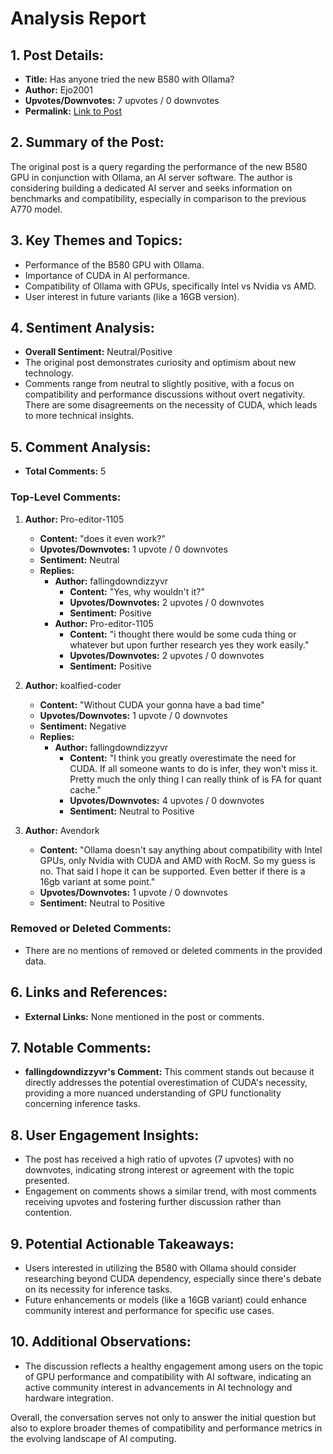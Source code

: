 # Analysis Report

## 1. Post Details:
- **Title:** Has anyone tried the new B580 with Ollama?
- **Author:** Ejo2001
- **Upvotes/Downvotes:** 7 upvotes / 0 downvotes
- **Permalink:** [Link to Post](https://www.reddit.com/r/LocalLLaMA/comments/1hgsodl/has_anyone_tried_the_new_b580_with_ollama/)

## 2. Summary of the Post:
The original post is a query regarding the performance of the new B580 GPU in conjunction with Ollama, an AI server software. The author is considering building a dedicated AI server and seeks information on benchmarks and compatibility, especially in comparison to the previous A770 model.

## 3. Key Themes and Topics:
- Performance of the B580 GPU with Ollama.
- Importance of CUDA in AI performance.
- Compatibility of Ollama with GPUs, specifically Intel vs Nvidia vs AMD.
- User interest in future variants (like a 16GB version).

## 4. Sentiment Analysis:
- **Overall Sentiment:** Neutral/Positive
- The original post demonstrates curiosity and optimism about new technology. 
- Comments range from neutral to slightly positive, with a focus on compatibility and performance discussions without overt negativity. There are some disagreements on the necessity of CUDA, which leads to more technical insights.

## 5. Comment Analysis:
- **Total Comments:** 5

### Top-Level Comments:
1. **Author:** Pro-editor-1105
   - **Content:** "does it even work?"
   - **Upvotes/Downvotes:** 1 upvote / 0 downvotes
   - **Sentiment:** Neutral
   - **Replies:**
     - **Author:** fallingdowndizzyvr
       - **Content:** "Yes, why wouldn't it?"
       - **Upvotes/Downvotes:** 2 upvotes / 0 downvotes
       - **Sentiment:** Positive
     - **Author:** Pro-editor-1105
       - **Content:** "i thought there would be some cuda thing or whatever but upon further research yes they work easily."
       - **Upvotes/Downvotes:** 2 upvotes / 0 downvotes
       - **Sentiment:** Positive

2. **Author:** koalfied-coder
   - **Content:** "Without CUDA your gonna have a bad time"
   - **Upvotes/Downvotes:** 1 upvote / 0 downvotes
   - **Sentiment:** Negative
   - **Replies:**
     - **Author:** fallingdowndizzyvr
       - **Content:** "I think you greatly overestimate the need for CUDA. If all someone wants to do is infer, they won't miss it. Pretty much the only thing I can really think of is FA for quant cache."
       - **Upvotes/Downvotes:** 4 upvotes / 0 downvotes
       - **Sentiment:** Neutral to Positive

3. **Author:** Avendork
   - **Content:** "Ollama doesn't say anything about compatibility with Intel GPUs, only Nvidia with CUDA and AMD with RocM. So my guess is no. That said I hope it can be supported. Even better if there is a 16gb variant at some point."
   - **Upvotes/Downvotes:** 1 upvote / 0 downvotes
   - **Sentiment:** Neutral to Positive

### Removed or Deleted Comments: 
- There are no mentions of removed or deleted comments in the provided data.

## 6. Links and References:
- **External Links:** None mentioned in the post or comments.

## 7. Notable Comments:
- **fallingdowndizzyvr's Comment:** This comment stands out because it directly addresses the potential overestimation of CUDA's necessity, providing a more nuanced understanding of GPU functionality concerning inference tasks.

## 8. User Engagement Insights:
- The post has received a high ratio of upvotes (7 upvotes) with no downvotes, indicating strong interest or agreement with the topic presented.
- Engagement on comments shows a similar trend, with most comments receiving upvotes and fostering further discussion rather than contention.

## 9. Potential Actionable Takeaways:
- Users interested in utilizing the B580 with Ollama should consider researching beyond CUDA dependency, especially since there's debate on its necessity for inference tasks.
- Future enhancements or models (like a 16GB variant) could enhance community interest and performance for specific use cases.

## 10. Additional Observations:
- The discussion reflects a healthy engagement among users on the topic of GPU performance and compatibility with AI software, indicating an active community interest in advancements in AI technology and hardware integration. 

Overall, the conversation serves not only to answer the initial question but also to explore broader themes of compatibility and performance metrics in the evolving landscape of AI computing.